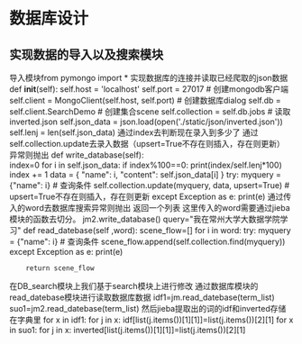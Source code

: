 # 数据库设计
实现数据的导入以及搜索模块
----
导入模块from pymongo import *
实现数据库的连接并读取已经爬取的json数据
    def __init__(self):
        self.host = 'localhost'
        self.port = 27017
        # 创建mongodb客户端
        self.client = MongoClient(self.host, self.port)
        # 创建数据库dialog
        self.db = self.client.SearchDemo
        # 创建集合scene
        self.collection = self.db.jobs
        # 读取inverted.json
        self.json_data = json.load(open('./static/json/inverted.json'))
        self.lenj = len(self.json_data)
通过index去判断现在录入到多少了
通过self.collection.update去录入数据（upsert=True不存在则插入，存在则更新）
异常则抛出
     def write_database(self):   
            index=0
            for i in self.json_data:
                if index%100==0:
                    print(index/self.lenj*100)
                index += 1
                data = {
                    "name": i,
                    "content": self.json_data[i]
                }
                try:
                    myquery = {"name": i}  # 查询条件
                    self.collection.update(myquery, data, upsert=True)  # upsert=True不存在则插入，存在则更新
                except Exception as e:
                    print(e)
通过传入的word去数据库搜索异常则抛出
返回一个列表
这里传入的word需要通过jieba模块的函数去切分。
       jm2.write_database()
       query="我在常州大学大数据学院学习"
       def read_datebase(self ,word):
        scene_flow=[]
        for i in word:
            try:
                myquery = {"name": i} # 查询条件
                scene_flow.append(self.collection.find(myquery))
            except Exception as e:
                print(e)
        
        return scene_flow
在DB_search模块上我们基于search模块上进行修改
通过数据库模块的read_datebase模块进行读取数据库数据
    idf1=jm.read_datebase(term_list)
    suo1=jm2.read_datebase(term_list)
然后jieba提取出的词的idf和inverted存储在字典里
    for x in idf1:
        for j in x:
            idf[list(j.items())[1][1]]=list(j.items())[2][1]
    for x in suo1:
        for j in x:
            inverted[list(j.items())[1][1]]=list(j.items())[2][1]
